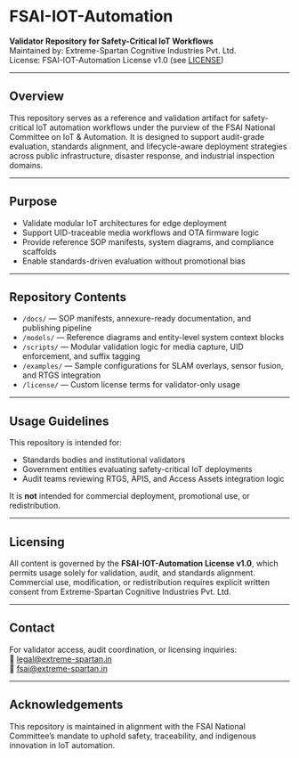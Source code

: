 # FSAI-IOT-Automation  
**Validator Repository for Safety-Critical IoT Workflows**  
Maintained by: Extreme-Spartan Cognitive Industries Pvt. Ltd.  
License: FSAI-IOT-Automation License v1.0 (see [LICENSE](./LICENSE))

---

## Overview

This repository serves as a reference and validation artifact for safety-critical IoT automation workflows under the purview of the FSAI National Committee on IoT & Automation. It is designed to support audit-grade evaluation, standards alignment, and lifecycle-aware deployment strategies across public infrastructure, disaster response, and industrial inspection domains.

---

## Purpose

- Validate modular IoT architectures for edge deployment  
- Support UID-traceable media workflows and OTA firmware logic  
- Provide reference SOP manifests, system diagrams, and compliance scaffolds  
- Enable standards-driven evaluation without promotional bias

---

## Repository Contents

- `/docs/` — SOP manifests, annexure-ready documentation, and publishing pipeline  
- `/models/` — Reference diagrams and entity-level system context blocks  
- `/scripts/` — Modular validation logic for media capture, UID enforcement, and suffix tagging  
- `/examples/` — Sample configurations for SLAM overlays, sensor fusion, and RTGS integration  
- `/license/` — Custom license terms for validator-only usage

---

## Usage Guidelines

This repository is intended for:

- Standards bodies and institutional validators  
- Government entities evaluating safety-critical IoT deployments  
- Audit teams reviewing RTGS, APIS, and Access Assets integration logic

It is **not** intended for commercial deployment, promotional use, or redistribution.

---

## Licensing

All content is governed by the **FSAI-IOT-Automation License v1.0**, which permits usage solely for validation, audit, and standards alignment. Commercial use, modification, or redistribution requires explicit written consent from Extreme-Spartan Cognitive Industries Pvt. Ltd.

---

## Contact

For validator access, audit coordination, or licensing inquiries:  
📧 legal@extreme-spartan.in  
📧 fsai@extreme-spartan.in

---

## Acknowledgements

This repository is maintained in alignment with the FSAI National Committee’s mandate to uphold safety, traceability, and indigenous innovation in IoT automation.

